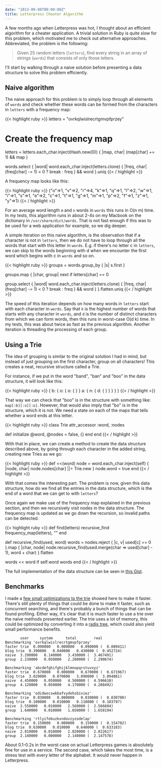 ```yaml
---
date: "2013-09-08T00:00:00Z"
title: Letterpress Cheater Algorithm
---
```


A few months ago when Letterpress was hot, I thought about an efficient
algorithm for a cheater application. A trivial solution in Ruby is quite slow
for this problem, which motivated me to check out alternative approaches.
Abbreviated, the problem is the following:

> Given 25 random letters (`letters`), find every string in an array of strings (`words`) that
> consists of only those letters. 

I'll start by walking through a naive solution before presenting a data
structure to solve this problem efficiently.

## Naive algorithm

The naive approach for this problem is to simply loop through all elements of
`words` and check whether these words can be formed from the characters in
`letters` with a frequency map:

{{< highlight ruby >}}
letters = "ovrkqlwislrecrtgmvpfprzey"

# Create the frequency map
letters = letters.each_char.inject(Hash.new(0)) { |map, char| (map[char] += 1) && map }

words.select { |word|
  word.each_char.inject(letters.clone) { |freq, char| 
    (freq[char] -= 1) < 0 ? break : freq
  } && word
}.uniq
{{< / highlight >}}

A frequency map looks like this:

{{< highlight ruby >}}
{"o"=>1, "v"=>2, "r"=>4, "k"=>1, "q"=>1, "l"=>2, "w"=>1, "i"=>1, 
"s"=>1, "e"=>2, "c"=>1, "t"=>1, "g"=>1, "m"=>1, "p"=>2, "f"=>1,
"z"=>1, "y"=>1}
{{< / highlight >}}

For an average word length `m` and `n` words in `words` this runs in O(n m)
time.  In my tests, this algorithm runs in about 2-4s on my Macbook on the
dictionary in `/usr/share/dict/words`. That is not fast enough if this was to be
used for a web application for example, so we dig deeper.

A simple iteration on this naive algorithm, is the observation that if a
character is not in `letters`, then we do not have to loop through all the words
that start with this letter in `words`. E.g. if there's no letter c in
`letters`, we can skip to the words beginning with d when we encounter the first
word which begins with c in `words` and so on.

{{< highlight ruby >}}
groups = words.group_by { |s| s.first }

groups.map { |char, group|
  next if letters[char] == 0

  group.select { |word|
    word.each_char.inject(letters.clone) { |freq, char| 
      (freq[char] -= 1) < 0 ? break : freq
    } && word
  }
}.flatten.uniq
{{< / highlight >}}

The speed of this iteration depends on how many words in `letters` start with
each character in `words`. Say that `k` is the highest number of words that
starts with any character in `words`, and `d` is the number of distinct
characters from which we can form words, then this runs in worst-case O(d k)
time. In my tests, this was about twice as fast as the previous algorithm.
Another iteration is threading the processing of each group.

## Using a Trie

The idea of grouping is similar to the original solution I had in mind, but
instead of just grouping on the first character, group on all characters! This
creates a neat, recursive structure called a Trie. 

For instance, if we put in the word "band", "ban" and "boo" in the data
structure, it will look like this:

{{< highlight ruby >}}
{
  b: {
    o: {
      o: {
      }
    }
    a: {
      n: {
        d: {
        }
      }
    }
  }
}
{{< / highlight >}}

That way we can check that "boo" is in the structure with something like:
`map[:b][:o][:o]`. However, that would also imply that "bo" is in the structure,
which it is not. We need a state on each of the maps that tells whether a word
ends at this letter. 

{{< highlight ruby >}}
class Trie
  attr_accessor :word, :nodes

  def initialize
    @word, @nodes = false, {}
  end
end
{{< / highlight >}}

With that in place, we can create a method to create the data structure
described above, by going through each character in the added string, creating
new Tries as we go:

{{< highlight ruby >}}
def <<(word)
  node = word.each_char.inject(self) { |node, char| 
    node.nodes[char] ||= Trie.new 
  }
  node.word = true
end
{{< / highlight >}}

With that comes the interesting part. The problem is now, given this data
structure, how do we find all the entries in the data structure, which is the
end of a word that we can get to with `letters`?

Once again we make use of the frequency map explained in the previous section,
and then we recursively visit nodes in the data structure. The frequency map is
updated as we go down the recursion, so invalid paths can be detected.

{{< highlight ruby >}}
def find(letters)
  recursive_find frequency_map(letters), ""
end

def recursive_find(used, word)
  words = nodes.reject { |c, v| used[c] == 0 }.map { |char, node|
  node.recursive_find(used.merge(char => used[char] - 1),
                      word + char)
  }.flatten

  words << word if self.word
  words
end
{{< / highlight >}}

The full implementation of the data structure can be seen in [this
Gist](https://gist.github.com/Sirupsen/6481936#file-gistfile1-rb-L3-L31).

## Benchmarks

I made a [few small optimizations to the
trie](https://gist.github.com/Sirupsen/6481936) showed here to make it faster.
There's still plenty of things that could be done to make it faster, such as
concurrent searching, and there's probably a bunch of things that can be found
profiling. Either way, it's clear that it is much faster to use a trie over the
naive methods presented earlier. The trie uses a lot of memory, this could be
optimized by converting it into a [radix
tree](http://en.wikipedia.org/wiki/Radix_tree), which could also yield small
performance benefits.

           user     system      total        real
    Benchmarking 'ovrkqlwislrecrtgmvpfprzey'
    faster trie  0.090000   0.000000   0.090000 (  0.089411)
    blog trie  0.390000   0.040000   0.430000 (  0.452724)
    naive  3.290000   0.140000   3.430000 (  3.467491)
    group  2.230000   0.050000   2.280000 (  2.290674)

    Benchmarking 'abcdefghifghijklmnopqrstuvxyz'
    faster trie  0.670000   0.000000   0.670000 (  0.671967)
    blog trie  3.020000   0.070000   3.090000 (  3.094881)
    naive  4.450000   0.050000   4.500000 (  4.596610)
    group  4.120000   0.050000   4.170000 (  4.208492)

    Benchmarking 'odidwocswkbafvydehsbiviez'
    faster trie  0.030000   0.000000   0.030000 (  0.030700)
    blog trie  0.100000   0.010000   0.110000 (  0.103797)
    naive  2.550000   0.010000   2.560000 (  2.566604)
    group  1.640000   0.010000   1.650000 (  1.658194)

    Benchmarking 'rtlyifebuzkxndovzyzodelap'
    faster trie  0.150000   0.000000   0.150000 (  0.154702)
    blog trie  0.630000   0.010000   0.640000 (  0.633183)
    naive  2.810000   0.010000   2.820000 (  2.822617)
    group  2.140000   0.000000   2.140000 (  2.147578)


About 0.1-0.2s in the worst case on actual Letterpress games is absolutely fine
for use in a service. The second case, which takes the most time, is a stress
test with every letter of the alphabet. It would never happen in Letterpress.
